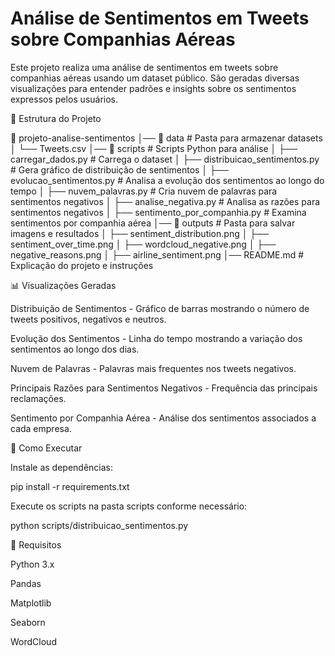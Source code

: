 # Análise de Sentimentos em Tweets sobre Companhias Aéreas

Este projeto realiza uma análise de sentimentos em tweets sobre companhias aéreas usando um dataset público. São geradas diversas visualizações para entender padrões e insights sobre os sentimentos expressos pelos usuários.

📂 Estrutura do Projeto

📂 projeto-analise-sentimentos
│── 📂 data                  # Pasta para armazenar datasets
│   └── Tweets.csv
│── 📂 scripts               # Scripts Python para análise
│   ├── carregar_dados.py            # Carrega o dataset
│   ├── distribuicao_sentimentos.py  # Gera gráfico de distribuição de sentimentos
│   ├── evolucao_sentimentos.py      # Analisa a evolução dos sentimentos ao longo do tempo
│   ├── nuvem_palavras.py            # Cria nuvem de palavras para sentimentos negativos
│   ├── analise_negativa.py          # Analisa as razões para sentimentos negativos
│   ├── sentimento_por_companhia.py  # Examina sentimentos por companhia aérea
│── 📂 outputs               # Pasta para salvar imagens e resultados
│   ├── sentiment_distribution.png
│   ├── sentiment_over_time.png
│   ├── wordcloud_negative.png
│   ├── negative_reasons.png
│   ├── airline_sentiment.png
│── README.md                # Explicação do projeto e instruções

📊 Visualizações Geradas

Distribuição de Sentimentos - Gráfico de barras mostrando o número de tweets positivos, negativos e neutros.

Evolução dos Sentimentos - Linha do tempo mostrando a variação dos sentimentos ao longo dos dias.

Nuvem de Palavras - Palavras mais frequentes nos tweets negativos.

Principais Razões para Sentimentos Negativos - Frequência das principais reclamações.

Sentimento por Companhia Aérea - Análise dos sentimentos associados a cada empresa.

🚀 Como Executar

Instale as dependências:

pip install -r requirements.txt

Execute os scripts na pasta scripts conforme necessário:

python scripts/distribuicao_sentimentos.py

📌 Requisitos

Python 3.x

Pandas

Matplotlib

Seaborn

WordCloud
